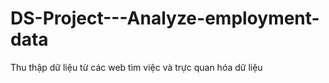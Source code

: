 # DS-Project---Analyze-employment-data

Thu thập dữ liệu từ các web tìm việc và trực quan hóa dữ liệu
